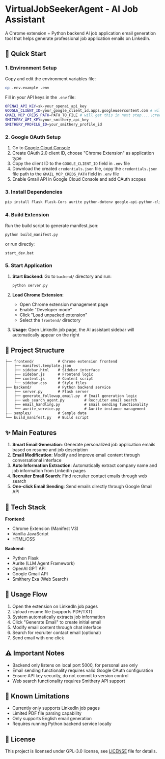 # VirtualJobSeekerAgent - AI Job Assistant

A Chrome extension + Python backend AI job application email generation tool that helps generate professional job application emails on LinkedIn.

## 🚀 Quick Start




### 1. Environment Setup
Copy and edit the environment variables file:
```bash
cp .env.example .env
```

Fill in your API keys in the `.env` file:
```bash
OPENAI_API_KEY=sk-your_openai_api_key
GOOGLE_CLIENT_ID=your_google_client_id.apps.googleusercontent.com # will get this in next step
GMAIL_MCP_CREDS_PATH=PATH_TO_FILE # will get this in next step....\credentials.json, downloaded from GCP after creating client
SMITHERY_API_KEY=your_smithery_api_key
SMITHERY_PROFILE_ID=your_smithery_profile_id
```

### 2. Google OAuth Setup
1. Go to [Google Cloud Console](https://console.cloud.google.com/) 
2. Create OAuth 2.0 client ID, choose "Chrome Extension" as application type
3. Copy the client ID to the `GOOGLE_CLIENT_ID` field in `.env` file
5. Download the created `credentials.json` file, copy the `credentials.json` file path to the `GMAIL_MCP_CREDS_PATH` field in `.env` file
4. Enable Gmail API in Google Cloud Console and add OAuth scopes

### 3. Install Dependencies
```bash
pip install Flask Flask-Cors aurite python-dotenv google-api-python-client google-auth-oauthlib google-auth-httplib2 google-auth
```

### 4. Build Extension
Run the build script to generate manifest.json:
```bash
python build_manifest.py
```
or run directly:
```bash
start_dev.bat
```

### 5. Start Application
1. **Start Backend**: Go to `backend/` directory and run:
   ```bash
   python server.py
   ```
   
2. **Load Chrome Extension**:
   - Open Chrome extension management page
   - Enable "Developer mode"
   - Click "Load unpacked extension"
   - Select the `frontend/` directory

3. **Usage**: Open LinkedIn job page, the AI assistant sidebar will automatically appear on the right

## 📁 Project Structure
```
├── frontend/           # Chrome extension frontend
│   ├── manifest.template.json
│   ├── sidebar.html    # Sidebar interface
│   ├── sidebar.js      # Frontend logic
│   ├── content.js      # Content script
│   └── sidebar.css     # Style files
├── backend/            # Python backend service
│   ├── server.py       # Flask server
│   ├── generate_followup_email.py  # Email generation logic
│   ├── web_search_agent.py         # Recruiter email search
│   ├── email_handling.py           # Email sending functionality
│   └── aurite_service.py           # Aurite instance management
├── samples/            # Sample data
└── build_manifest.py   # Build script
```

## ✨ Main Features

1. **Smart Email Generation**: Generate personalized job application emails based on resume and job description
2. **Email Modification**: Modify and improve email content through conversational interface
3. **Auto Information Extraction**: Automatically extract company name and job information from LinkedIn pages
4. **Recruiter Email Search**: Find recruiter contact emails through web search
5. **One-click Email Sending**: Send emails directly through Google Gmail API

## 🔧 Tech Stack

**Frontend**:
- Chrome Extension (Manifest V3)
- Vanilla JavaScript
- HTML/CSS

**Backend**:
- Python Flask
- Aurite (LLM Agent Framework)
- OpenAI GPT API
- Google Gmail API
- Smithery Exa (Web Search)

## 📝 Usage Flow

1. Open the extension on LinkedIn job pages
2. Upload resume file (supports PDF/TXT)
3. System automatically extracts job information
4. Click "Generate Email" to create initial email
5. Modify email content through chat interface
6. Search for recruiter contact email (optional)
7. Send email with one click

## ⚠️ Important Notes

- Backend only listens on local port 5000, for personal use only
- Email sending functionality requires valid Google OAuth configuration
- Ensure API key security, do not commit to version control
- Web search functionality requires Smithery API support

## 🚧 Known Limitations

- Currently only supports LinkedIn job pages
- Limited PDF file parsing capability
- Only supports English email generation
- Requires running Python backend service locally

## 📄 License

This project is licensed under GPL-3.0 license, see [LICENSE](LICENSE) file for details.
